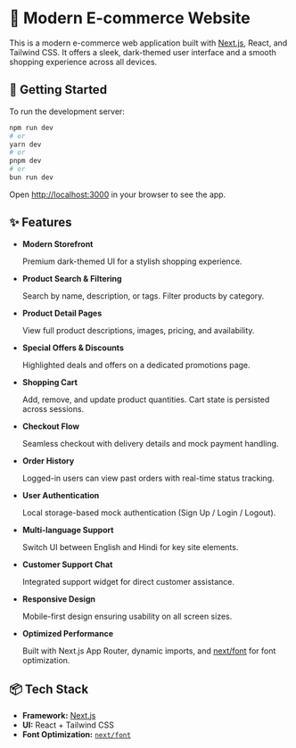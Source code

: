 
# 🛒 Modern E-commerce Website

This is a modern e-commerce web application built with [Next.js](https://nextjs.org/), React, and Tailwind CSS. It offers a sleek, dark-themed user interface and a smooth shopping experience across all devices.

## 🚀 Getting Started

To run the development server:

```bash
npm run dev
# or
yarn dev
# or
pnpm dev
# or
bun run dev
````

Open [http://localhost:3000](http://localhost:3000) in your browser to see the app.


## ✨ Features

* **Modern Storefront**
  
  Premium dark-themed UI for a stylish shopping experience.

* **Product Search & Filtering**
  
  Search by name, description, or tags. Filter products by category.

* **Product Detail Pages**
  
  View full product descriptions, images, pricing, and availability.

* **Special Offers & Discounts**
  
  Highlighted deals and offers on a dedicated promotions page.

* **Shopping Cart**
  
  Add, remove, and update product quantities. Cart state is persisted across sessions.

* **Checkout Flow**
  
  Seamless checkout with delivery details and mock payment handling.

* **Order History**
  
  Logged-in users can view past orders with real-time status tracking.

* **User Authentication**
  
  Local storage-based mock authentication (Sign Up / Login / Logout).

* **Multi-language Support**
  
  Switch UI between English and Hindi for key site elements.

* **Customer Support Chat**
  
  Integrated support widget for direct customer assistance.

* **Responsive Design**
  
  Mobile-first design ensuring usability on all screen sizes.

* **Optimized Performance**
  
  Built with Next.js App Router, dynamic imports, and [next/font](https://nextjs.org/docs/basic-features/font-optimization) for font optimization.

## 📦 Tech Stack

* **Framework:** [Next.js](https://nextjs.org/)
* **UI:** React + Tailwind CSS
* **Font Optimization:** [`next/font`](https://nextjs.org/docs/basic-features/font-optimization)

